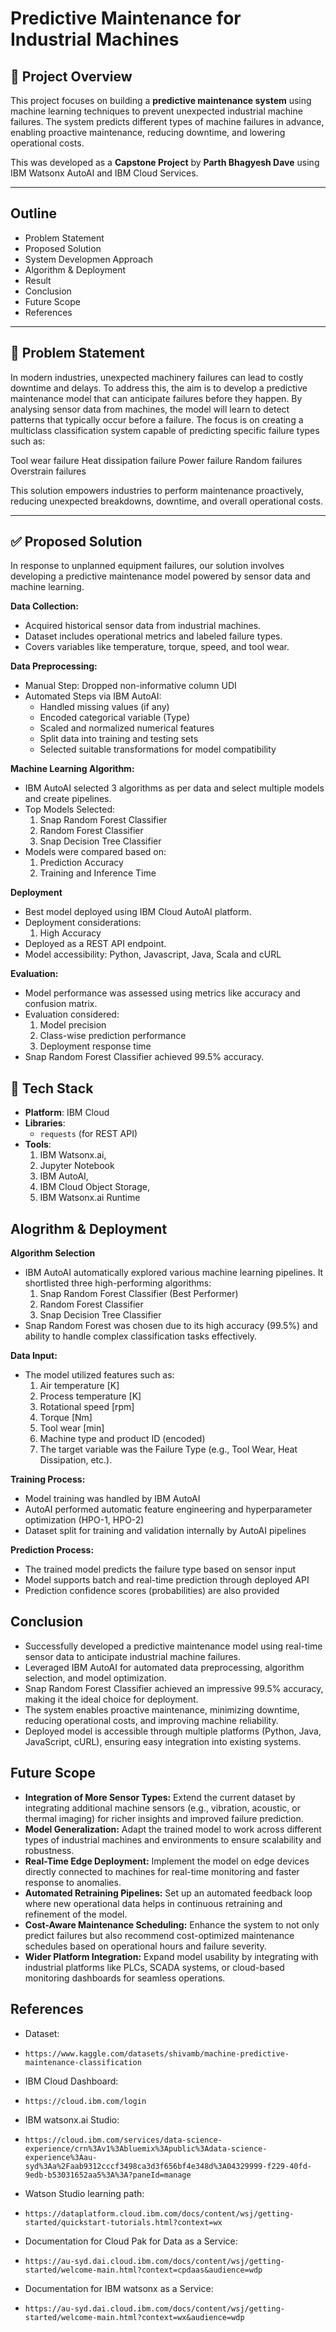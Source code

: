 # Predictive Maintenance for Industrial Machines

## 📌 Project Overview
This project focuses on building a **predictive maintenance system** using machine learning techniques to prevent unexpected industrial machine failures. The system predicts different types of machine failures in advance, enabling proactive maintenance, reducing downtime, and lowering operational costs.

This was developed as a **Capstone Project**  by **Parth Bhagyesh Dave** using IBM Watsonx AutoAI and IBM Cloud Services.

---

## Outline
- Problem Statement
- Proposed Solution
- System Developmen Approach
- Algorithm & Deployment
- Result
- Conclusion
- Future Scope
- References

---

## 🚨 Problem Statement

In modern industries, unexpected machinery failures can lead to costly downtime and delays. To address this, the aim is to develop a predictive maintenance model that can anticipate failures before they happen. By analysing sensor data from machines, the model will learn to detect patterns that typically occur before a failure. The focus is on creating a multiclass classification system capable of predicting specific failure types such as:

Tool wear failure
Heat dissipation failure
Power failure
Random failures
Overstrain failures

This solution empowers industries to perform maintenance proactively, reducing unexpected breakdowns, downtime, and overall operational costs.


---

## ✅ Proposed Solution

In response to unplanned equipment failures, our solution involves developing a predictive maintenance model powered by sensor data and machine learning.

**Data Collection:**
- Acquired historical sensor data from industrial machines.
- Dataset includes operational metrics and labeled failure types.
- Covers variables like temperature, torque, speed, and tool wear.

**Data Preprocessing:**
- Manual Step: Dropped non-informative column UDI
- Automated Steps via IBM AutoAI:
    - Handled missing values (if any)
    - Encoded categorical variable (Type)
    - Scaled and normalized numerical features
    - Split data into training and testing sets
    - Selected suitable transformations for model compatibility

**Machine Learning Algorithm:**
- IBM AutoAI selected 3 algorithms as per data and select multiple models and   create pipelines.
- Top Models Selected:
    1. Snap Random Forest Classifier
    2. Random Forest Classifier
    3. Snap Decision Tree Classifier
- Models were compared based on:
    1. Prediction Accuracy
    2. Training and Inference Time

**Deployment**
- Best model deployed using IBM Cloud AutoAI platform.
- Deployment considerations:
    1. High Accuracy
- Deployed as a REST API endpoint.
- Model accessibility: Python, Javascript, Java, Scala and cURL

**Evaluation:**
- Model performance was assessed using metrics like accuracy and confusion matrix.
- Evaluation considered:
    1. Model precision
    2. Class-wise prediction performance
    3. Deployment response time
- Snap Random Forest Classifier achieved 99.5% accuracy.

## 🧠 Tech Stack
- **Platform**: IBM Cloud
- **Libraries**:
  - `requests` (for REST API)
- **Tools**:
    1. IBM Watsonx.ai,
    2. Jupyter Notebook
    3. IBM AutoAI,
    4. IBM Cloud Object Storage,
    5. IBM Watsonx.ai Runtime

## Alogrithm & Deployment

**Algorithm Selection**
- IBM AutoAI automatically explored various machine learning pipelines. It shortlisted three high-performing algorithms:
    1. Snap Random Forest Classifier (Best Performer)
    2. Random Forest Classifier
    3. Snap Decision Tree Classifier
- Snap Random Forest was chosen due to its high accuracy (99.5%) and ability to handle complex classification tasks effectively.

 **Data Input:**
- The model utilized features such as:
    1. Air temperature [K]
    2. Process temperature [K]
    3. Rotational speed [rpm]
    4. Torque [Nm]
    5. Tool wear [min]
    6. Machine type and product ID (encoded)
    7. The target variable was the Failure Type (e.g., Tool Wear, Heat Dissipation, etc.).

**Training Process:**
- Model training was handled by IBM AutoAI
- AutoAI performed automatic feature engineering and hyperparameter optimization (HPO-1, HPO-2)
- Dataset split for training and validation internally by AutoAI pipelines

**Prediction Process:**
- The trained model predicts the failure type based on sensor input
- Model supports batch and real-time prediction through deployed API
- Prediction confidence scores (probabilities) are also provided

## Conclusion

- Successfully developed a predictive maintenance model using real-time sensor data to anticipate industrial machine failures.
- Leveraged IBM AutoAI for automated data preprocessing, algorithm selection, and model optimization.
- Snap Random Forest Classifier achieved an impressive 99.5% accuracy, making it the ideal choice for deployment.
- The system enables proactive maintenance, minimizing downtime, reducing operational costs, and improving machine reliability.
- Deployed model is accessible through multiple platforms (Python, Java, JavaScript, cURL), ensuring easy integration into existing systems.

## Future Scope

- **Integration of More Sensor Types:** Extend the current dataset by integrating additional machine sensors (e.g., vibration, acoustic, or thermal imaging) for richer insights and improved failure prediction.
- **Model Generalization:** Adapt the trained model to work across different types of industrial machines and environments to ensure scalability and robustness.
- **Real-Time Edge Deployment:** Implement the model on edge devices directly connected to machines for real-time monitoring and faster response to anomalies.
- **Automated Retraining Pipelines:** Set up an automated feedback loop where new operational data helps in continuous retraining and refinement of the model.
- **Cost-Aware Maintenance Scheduling:** Enhance the system to not only predict failures but also recommend cost-optimized maintenance schedules based on operational hours and failure severity.
- **Wider Platform Integration:** Expand model usability by integrating with industrial platforms like PLCs, SCADA systems, or cloud-based monitoring dashboards for seamless operations.

## References

- Dataset:
-     https://www.kaggle.com/datasets/shivamb/machine-predictive-maintenance-classification
- IBM Cloud Dashboard:
-     https://cloud.ibm.com/login
- IBM watsonx.ai Studio:
-     https://cloud.ibm.com/services/data-science-experience/crn%3Av1%3Abluemix%3Apublic%3Adata-science-experience%3Aau-syd%3Aa%2Faab9312cccf3498ca3d3f656bf4e348d%3A04329999-f229-40fd-9edb-b53031652aa5%3A%3A?paneId=manage
- Watson Studio learning path:
-     https://dataplatform.cloud.ibm.com/docs/content/wsj/getting-started/quickstart-tutorials.html?context=wx
- Documentation for Cloud Pak for Data as a Service:
-     https://au-syd.dai.cloud.ibm.com/docs/content/wsj/getting-started/welcome-main.html?context=cpdaas&audience=wdp
- Documentation for IBM watsonx as a Service:
-     https://au-syd.dai.cloud.ibm.com/docs/content/wsj/getting-started/welcome-main.html?context=wx&audience=wdp
